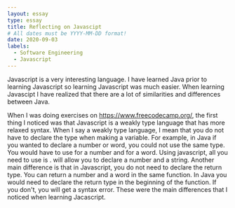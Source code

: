 ```yaml
---
layout: essay
type: essay
title: Reflecting on Javascipt
# All dates must be YYYY-MM-DD format!
date: 2020-09-03
labels:
  - Software Engineering
  - Javascript
---
```


Javascript is a very interesting language. I have learned Java prior to learning Javascript so learning Javascript was much easier. When learning Javascipt I have realized that there are a lot of similarities and differences between Java. 

When I was doing exercises on <https://www.freecodecamp.org/>, the first thing I noticed was that Javascript is a weakly type language that has more relaxed syntax. When I say a weakly type language, I mean that you do not have to declare the type when making a variable. For example, in Java if you wanted to declare a number or word, you could not use the same type. You would have to use <int> for a number and <string> for a word. Using javascript, all you need to use is <let>.<let> will allow you to declare a number and a string. Another main difference is that in Javascript, you do not need to declare the return type. You can return a number and a word in the same function. In Java you would need to declare the return type in the beginning of the function. If you don't, you will get a syntax error. These were the main differences that I noticed when learning Jacascript.




